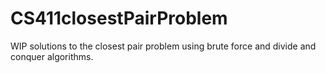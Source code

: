 # CS411closestPairProblem

WIP solutions to the closest pair problem using brute force and divide and conquer algorithms.